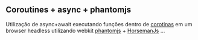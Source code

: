 ## Coroutines + async + phantomjs

Utilização de async+await executando funções dentro de [corotinas](https://www.npmjs.com/package/co) em um browser headless utilizando webkit [phantomjs](http://phantomjs.org/) + [HorsemanJs](http://www.horsemanjs.org/) ...